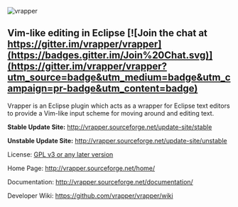 ![vrapper](https://github.com/vrapper/vrapper/raw/master/releng/net.sourceforge.vrapper.releng.website/img/vrapper_logo.png)

Vim-like editing in Eclipse  [![Join the chat at https://gitter.im/vrapper/vrapper](https://badges.gitter.im/Join%20Chat.svg)](https://gitter.im/vrapper/vrapper?utm_source=badge&utm_medium=badge&utm_campaign=pr-badge&utm_content=badge)
---------------------------

Vrapper is an Eclipse plugin which acts as a wrapper for Eclipse text editors to provide a Vim-like input scheme for moving around and editing text.

**Stable Update Site:** http://vrapper.sourceforge.net/update-site/stable

**Unstable Update Site:** http://vrapper.sourceforge.net/update-site/unstable

License: [GPL v3 or any later version](LICENSE.md)

Home Page: http://vrapper.sourceforge.net/home/

Documentation: http://vrapper.sourceforge.net/documentation/

Developer Wiki: https://github.com/vrapper/vrapper/wiki
